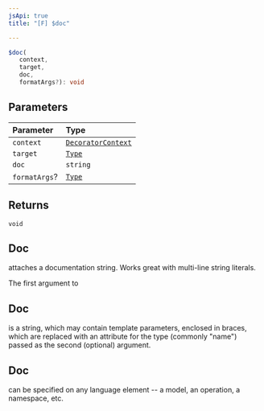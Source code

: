 ```yaml
---
jsApi: true
title: "[F] $doc"

---
```

```ts
$doc(
   context, 
   target, 
   doc, 
   formatArgs?): void
```

## Parameters

| Parameter | Type |
| :------ | :------ |
| `context` | [`DecoratorContext`](../interfaces/DecoratorContext.md) |
| `target` | [`Type`](../type-aliases/Type.md) |
| `doc` | `string` |
| `formatArgs`? | [`Type`](../type-aliases/Type.md) |

## Returns

`void`

## Doc

attaches a documentation string. Works great with multi-line string literals.

The first argument to

## Doc

is a string, which may contain template parameters, enclosed in braces,
which are replaced with an attribute for the type (commonly "name") passed as the second (optional) argument.

## Doc

can be specified on any language element -- a model, an operation, a namespace, etc.
